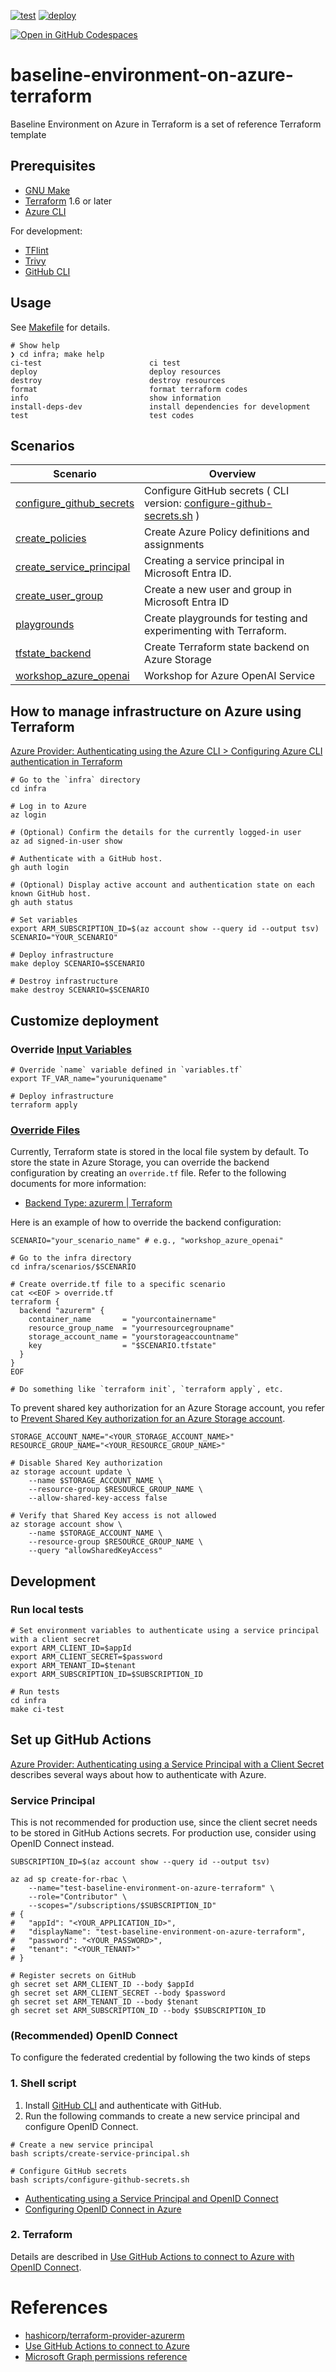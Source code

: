 [![test](https://github.com/ks6088ts-labs/baseline-environment-on-azure-terraform/actions/workflows/test.yml/badge.svg?branch=main)](https://github.com/ks6088ts-labs/baseline-environment-on-azure-terraform/actions/workflows/test.yml?query=branch%3Amain)
[![deploy](https://github.com/ks6088ts-labs/baseline-environment-on-azure-terraform/actions/workflows/deploy.yml/badge.svg?branch=main)](https://github.com/ks6088ts-labs/baseline-environment-on-azure-terraform/actions/workflows/deploy.yml?query=branch%3Amain)

[![Open in GitHub Codespaces](https://img.shields.io/static/v1?style=for-the-badge&label=GitHub+Codespaces&message=Open&color=brightgreen&logo=github)](https://github.com/codespaces/new?hide_repo_select=true&ref=main&repo=721866314&machine=basicLinux32gb&devcontainer_path=.devcontainer%2Fdevcontainer.json&location=SoutheastAsia)

# baseline-environment-on-azure-terraform

Baseline Environment on Azure in Terraform is a set of reference Terraform template

## Prerequisites

- [GNU Make](https://www.gnu.org/software/make/)
- [Terraform](https://github.com/Azure/azure-cli#installation) 1.6 or later
- [Azure CLI](https://docs.microsoft.com/cli/azure/install-azure-cli)

For development:

- [TFlint](https://github.com/terraform-linters/tflint)
- [Trivy](https://github.com/aquasecurity/trivy)
- [GitHub CLI](https://cli.github.com/)

## Usage

See [Makefile](./infra/Makefile) for details.

```shell
# Show help
❯ cd infra; make help
ci-test                        ci test
deploy                         deploy resources
destroy                        destroy resources
format                         format terraform codes
info                           show information
install-deps-dev               install dependencies for development
test                           test codes
```

## Scenarios

| Scenario                                                                         | Overview                                                                                                       |
| -------------------------------------------------------------------------------- | -------------------------------------------------------------------------------------------------------------- |
| [configure_github_secrets](./infra/scenarios/configure_github_secrets/README.md) | Configure GitHub secrets ( CLI version: [configure-github-secrets.sh](./scripts/configure-github-secrets.sh) ) |
| [create_policies](./infra/scenarios/create_policies/README.md)                   | Create Azure Policy definitions and assignments                                                                |
| [create_service_principal](./infra/scenarios/create_service_principal/README.md) | Creating a service principal in Microsoft Entra ID.                                                            |
| [create_user_group](./infra/scenarios/create_user_group/README.md)               | Create a new user and group in Microsoft Entra ID                                                              |
| [playgrounds](./infra/scenarios/playgrounds/README.md)                           | Create playgrounds for testing and experimenting with Terraform.                                               |
| [tfstate_backend](./infra/scenarios/tfstate_backend/README.md)                   | Create Terraform state backend on Azure Storage                                                                |
| [workshop_azure_openai](./infra/scenarios/workshop_azure_openai/README.md)       | Workshop for Azure OpenAI Service                                                                              |

## How to manage infrastructure on Azure using Terraform

[Azure Provider: Authenticating using the Azure CLI > Configuring Azure CLI authentication in Terraform](https://registry.terraform.io/providers/hashicorp/azurerm/latest/docs/guides/azure_cli#configuring-azure-cli-authentication-in-terraform)

```shell
# Go to the `infra` directory
cd infra

# Log in to Azure
az login

# (Optional) Confirm the details for the currently logged-in user
az ad signed-in-user show

# Authenticate with a GitHub host.
gh auth login

# (Optional) Display active account and authentication state on each known GitHub host.
gh auth status

# Set variables
export ARM_SUBSCRIPTION_ID=$(az account show --query id --output tsv)
SCENARIO="YOUR_SCENARIO"

# Deploy infrastructure
make deploy SCENARIO=$SCENARIO

# Destroy infrastructure
make destroy SCENARIO=$SCENARIO
```

## Customize deployment

### Override [Input Variables](https://developer.hashicorp.com/terraform/language/values/variables)

```shell
# Override `name` variable defined in `variables.tf`
export TF_VAR_name="youruniquename"

# Deploy infrastructure
terraform apply
```

### [Override Files](https://developer.hashicorp.com/terraform/language/files/override)

Currently, Terraform state is stored in the local file system by default. To store the state in Azure Storage, you can override the backend configuration by creating an `override.tf` file.
Refer to the following documents for more information:

- [Backend Type: azurerm | Terraform](https://developer.hashicorp.com/terraform/language/backend/azurerm)

Here is an example of how to override the backend configuration:

```shell
SCENARIO="your_scenario_name" # e.g., "workshop_azure_openai"

# Go to the infra directory
cd infra/scenarios/$SCENARIO

# Create override.tf file to a specific scenario
cat <<EOF > override.tf
terraform {
  backend "azurerm" {
    container_name       = "yourcontainername"
    resource_group_name  = "yourresourcegroupname"
    storage_account_name = "yourstorageaccountname"
    key                  = "$SCENARIO.tfstate"
  }
}
EOF

# Do something like `terraform init`, `terraform apply`, etc.
```

To prevent shared key authorization for an Azure Storage account, you refer to [Prevent Shared Key authorization for an Azure Storage account](https://learn.microsoft.com/en-us/azure/storage/common/shared-key-authorization-prevent?tabs=azure-cli).

```shell
STORAGE_ACCOUNT_NAME="<YOUR_STORAGE_ACCOUNT_NAME>"
RESOURCE_GROUP_NAME="<YOUR_RESOURCE_GROUP_NAME>"

# Disable Shared Key authorization
az storage account update \
    --name $STORAGE_ACCOUNT_NAME \
    --resource-group $RESOURCE_GROUP_NAME \
    --allow-shared-key-access false

# Verify that Shared Key access is not allowed
az storage account show \
    --name $STORAGE_ACCOUNT_NAME \
    --resource-group $RESOURCE_GROUP_NAME \
    --query "allowSharedKeyAccess"
```

## Development

### Run local tests

```shell
# Set environment variables to authenticate using a service principal with a client secret
export ARM_CLIENT_ID=$appId
export ARM_CLIENT_SECRET=$password
export ARM_TENANT_ID=$tenant
export ARM_SUBSCRIPTION_ID=$SUBSCRIPTION_ID

# Run tests
cd infra
make ci-test
```

## Set up GitHub Actions

[Azure Provider: Authenticating using a Service Principal with a Client Secret](https://registry.terraform.io/providers/hashicorp/azurerm/latest/docs/guides/service_principal_client_secret) describes several ways about how to authenticate with Azure.

### Service Principal

This is not recommended for production use, since the client secret needs to be stored in GitHub Actions secrets.
For production use, consider using OpenID Connect instead.

```shell
SUBSCRIPTION_ID=$(az account show --query id --output tsv)

az ad sp create-for-rbac \
    --name="test-baseline-environment-on-azure-terraform" \
    --role="Contributor" \
    --scopes="/subscriptions/$SUBSCRIPTION_ID"
# {
#   "appId": "<YOUR_APPLICATION_ID>",
#   "displayName": "test-baseline-environment-on-azure-terraform",
#   "password": "<YOUR_PASSWORD>",
#   "tenant": "<YOUR_TENANT>"
# }

# Register secrets on GitHub
gh secret set ARM_CLIENT_ID --body $appId
gh secret set ARM_CLIENT_SECRET --body $password
gh secret set ARM_TENANT_ID --body $tenant
gh secret set ARM_SUBSCRIPTION_ID --body $SUBSCRIPTION_ID
```

### (Recommended) OpenID Connect

To configure the federated credential by following the two kinds of steps

### 1. Shell script

1. Install [GitHub CLI](https://cli.github.com/) and authenticate with GitHub.
1. Run the following commands to create a new service principal and configure OpenID Connect.

```shell
# Create a new service principal
bash scripts/create-service-principal.sh

# Configure GitHub secrets
bash scripts/configure-github-secrets.sh
```

- [Authenticating using a Service Principal and OpenID Connect](https://registry.terraform.io/providers/hashicorp/azuread/latest/docs/guides/service_principal_oidc)
- [Configuring OpenID Connect in Azure](https://docs.github.com/en/actions/security-for-github-actions/security-hardening-your-deployments/configuring-openid-connect-in-azure)

### 2. Terraform

Details are described in [Use GitHub Actions to connect to Azure with OpenID Connect](./docs/recipes/configure_oidc_azure.md).

# References

- [hashicorp/terraform-provider-azurerm](https://github.com/hashicorp/terraform-provider-azurerm)
- [Use GitHub Actions to connect to Azure](https://learn.microsoft.com/en-us/azure/azure-resource-manager/bicep/deploy-github-actions?tabs=CLI%2Cuserlevel#configure-the-github-secrets)
- [Microsoft Graph permissions reference](https://learn.microsoft.com/en-us/graph/permissions-reference)

